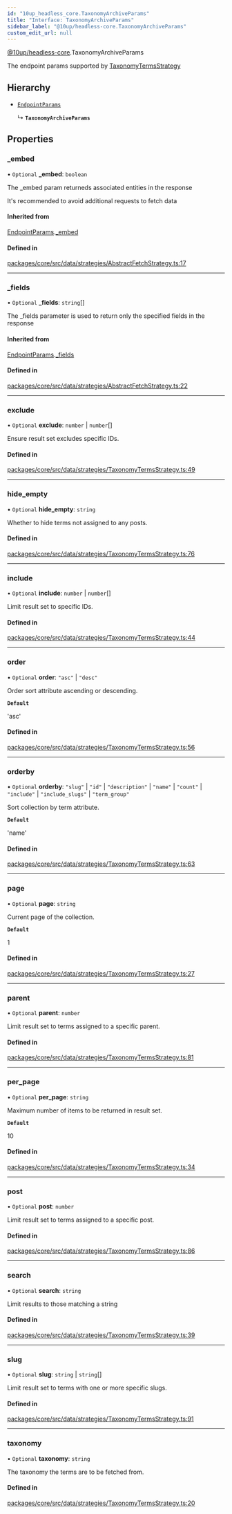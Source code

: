 ```yaml
---
id: "10up_headless_core.TaxonomyArchiveParams"
title: "Interface: TaxonomyArchiveParams"
sidebar_label: "@10up/headless-core.TaxonomyArchiveParams"
custom_edit_url: null
---
```


[@10up/headless-core](../modules/10up_headless_core.md).TaxonomyArchiveParams

The endpoint params supported by [TaxonomyTermsStrategy](../classes/10up_headless_core.TaxonomyTermsStrategy.md)

## Hierarchy

- [`EndpointParams`](10up_headless_core.EndpointParams.md)

  ↳ **`TaxonomyArchiveParams`**

## Properties

### \_embed

• `Optional` **\_embed**: `boolean`

The _embed param returneds associated entities in the response

It's recommended to avoid additional requests to fetch data

#### Inherited from

[EndpointParams](10up_headless_core.EndpointParams.md).[_embed](10up_headless_core.EndpointParams.md#_embed)

#### Defined in

[packages/core/src/data/strategies/AbstractFetchStrategy.ts:17](https://github.com/10up/headless/blob/2a6e2a0/packages/core/src/data/strategies/AbstractFetchStrategy.ts#L17)

___

### \_fields

• `Optional` **\_fields**: `string`[]

The _fields parameter is used to return only the specified fields in the response

#### Inherited from

[EndpointParams](10up_headless_core.EndpointParams.md).[_fields](10up_headless_core.EndpointParams.md#_fields)

#### Defined in

[packages/core/src/data/strategies/AbstractFetchStrategy.ts:22](https://github.com/10up/headless/blob/2a6e2a0/packages/core/src/data/strategies/AbstractFetchStrategy.ts#L22)

___

### exclude

• `Optional` **exclude**: `number` \| `number`[]

Ensure result set excludes specific IDs.

#### Defined in

[packages/core/src/data/strategies/TaxonomyTermsStrategy.ts:49](https://github.com/10up/headless/blob/2a6e2a0/packages/core/src/data/strategies/TaxonomyTermsStrategy.ts#L49)

___

### hide\_empty

• `Optional` **hide\_empty**: `string`

Whether to hide terms not assigned to any posts.

#### Defined in

[packages/core/src/data/strategies/TaxonomyTermsStrategy.ts:76](https://github.com/10up/headless/blob/2a6e2a0/packages/core/src/data/strategies/TaxonomyTermsStrategy.ts#L76)

___

### include

• `Optional` **include**: `number` \| `number`[]

Limit result set to specific IDs.

#### Defined in

[packages/core/src/data/strategies/TaxonomyTermsStrategy.ts:44](https://github.com/10up/headless/blob/2a6e2a0/packages/core/src/data/strategies/TaxonomyTermsStrategy.ts#L44)

___

### order

• `Optional` **order**: ``"asc"`` \| ``"desc"``

Order sort attribute ascending or descending.

**`Default`**

'asc'

#### Defined in

[packages/core/src/data/strategies/TaxonomyTermsStrategy.ts:56](https://github.com/10up/headless/blob/2a6e2a0/packages/core/src/data/strategies/TaxonomyTermsStrategy.ts#L56)

___

### orderby

• `Optional` **orderby**: ``"slug"`` \| ``"id"`` \| ``"description"`` \| ``"name"`` \| ``"count"`` \| ``"include"`` \| ``"include_slugs"`` \| ``"term_group"``

Sort collection by term attribute.

**`Default`**

'name'

#### Defined in

[packages/core/src/data/strategies/TaxonomyTermsStrategy.ts:63](https://github.com/10up/headless/blob/2a6e2a0/packages/core/src/data/strategies/TaxonomyTermsStrategy.ts#L63)

___

### page

• `Optional` **page**: `string`

Current page of the collection.

**`Default`**

1

#### Defined in

[packages/core/src/data/strategies/TaxonomyTermsStrategy.ts:27](https://github.com/10up/headless/blob/2a6e2a0/packages/core/src/data/strategies/TaxonomyTermsStrategy.ts#L27)

___

### parent

• `Optional` **parent**: `number`

Limit result set to terms assigned to a specific parent.

#### Defined in

[packages/core/src/data/strategies/TaxonomyTermsStrategy.ts:81](https://github.com/10up/headless/blob/2a6e2a0/packages/core/src/data/strategies/TaxonomyTermsStrategy.ts#L81)

___

### per\_page

• `Optional` **per\_page**: `string`

Maximum number of items to be returned in result set.

**`Default`**

10

#### Defined in

[packages/core/src/data/strategies/TaxonomyTermsStrategy.ts:34](https://github.com/10up/headless/blob/2a6e2a0/packages/core/src/data/strategies/TaxonomyTermsStrategy.ts#L34)

___

### post

• `Optional` **post**: `number`

Limit result set to terms assigned to a specific post.

#### Defined in

[packages/core/src/data/strategies/TaxonomyTermsStrategy.ts:86](https://github.com/10up/headless/blob/2a6e2a0/packages/core/src/data/strategies/TaxonomyTermsStrategy.ts#L86)

___

### search

• `Optional` **search**: `string`

Limit results to those matching a string

#### Defined in

[packages/core/src/data/strategies/TaxonomyTermsStrategy.ts:39](https://github.com/10up/headless/blob/2a6e2a0/packages/core/src/data/strategies/TaxonomyTermsStrategy.ts#L39)

___

### slug

• `Optional` **slug**: `string` \| `string`[]

Limit result set to terms with one or more specific slugs.

#### Defined in

[packages/core/src/data/strategies/TaxonomyTermsStrategy.ts:91](https://github.com/10up/headless/blob/2a6e2a0/packages/core/src/data/strategies/TaxonomyTermsStrategy.ts#L91)

___

### taxonomy

• `Optional` **taxonomy**: `string`

The taxonomy the terms are to be fetched from.

#### Defined in

[packages/core/src/data/strategies/TaxonomyTermsStrategy.ts:20](https://github.com/10up/headless/blob/2a6e2a0/packages/core/src/data/strategies/TaxonomyTermsStrategy.ts#L20)
